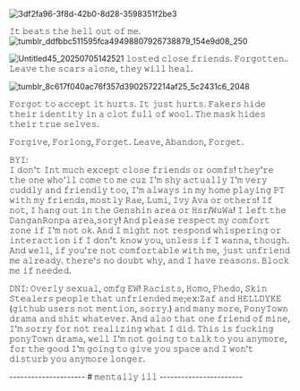 ![3df2fa96-3f8d-42b0-8d28-3598351f2be3](https://github.com/user-attachments/assets/0281c4a8-7668-43bb-81ca-bf1f2d856552)



 𝙸𝚝 𝚋𝚎𝚊𝚝𝚜 𝚝𝚑𝚎 𝚑𝚎𝚕𝚕 𝚘𝚞𝚝 𝚘𝚏 𝚖𝚎. ![tumblr_ddfbbc511595fca49498807926738879_154e9d08_250](https://github.com/user-attachments/assets/84d4ea05-89e3-4c50-aca5-dae0f43b9c87)

           
![Untitled45_20250705142521](https://github.com/user-attachments/assets/bb940d47-b51e-44f0-a843-de69a378ba5c)    𝚕𝚘𝚜𝚝𝚎𝚍 𝚌𝚕𝚘𝚜𝚎 𝚏𝚛𝚒𝚎𝚗𝚍𝚜. 𝙵𝚘𝚛𝚐𝚘𝚝𝚝𝚎𝚗.. 𝙻𝚎𝚊𝚟𝚎 𝚝𝚑𝚎 𝚜𝚌𝚊𝚛𝚜 𝚊𝚕𝚘𝚗𝚎, 𝚝𝚑𝚎𝚢 𝚠𝚒𝚕𝚕 𝚑𝚎𝚊𝚕. 

   
   
 
 
 ![tumblr_8c617f040ac76f357d3902572214af25_5c2431c6_2048](https://github.com/user-attachments/assets/2c0e3131-41a3-410b-b815-7e9a8d511652)

   𝙵𝚘𝚛𝚐𝚘𝚝 𝚝𝚘 𝚊𝚌𝚌𝚎𝚙𝚝 𝚒𝚝 𝚑𝚞𝚛𝚝𝚜. 𝙸𝚝 𝚓𝚞𝚜𝚝 𝚑𝚞𝚛𝚝𝚜. 𝙵𝚊𝚔𝚎𝚛𝚜 𝚑𝚒𝚍𝚎 𝚝𝚑𝚎𝚒𝚛 𝚒𝚍𝚎𝚗𝚝𝚒𝚝𝚢
   𝚒𝚗 𝚊 𝚌𝚕𝚘𝚝 𝚏𝚞𝚕𝚕 𝚘𝚏 𝚠𝚘𝚘𝚕. 𝚃𝚑𝚎 𝚖𝚊𝚜𝚔 𝚑𝚒𝚍𝚎𝚜 𝚝𝚑𝚎𝚒𝚛 𝚝𝚛𝚞𝚎 𝚜𝚎𝚕𝚟𝚎𝚜. 




   𝙵𝚘𝚛𝚐𝚒𝚟𝚎, 𝙵𝚘𝚛𝚕𝚘𝚗𝚐, 𝙵𝚘𝚛𝚐𝚎𝚝. 𝙻𝚎𝚊𝚟𝚎, 𝙰𝚋𝚊𝚗𝚍𝚘𝚗, 𝙵𝚘𝚛𝚐𝚎𝚝. 



𝙱𝚈𝙸:  
𝙸 𝚍𝚘𝚗'𝚝 𝙸𝚗𝚝 𝚖𝚞𝚌𝚑 𝚎𝚡𝚌𝚎𝚙𝚝 𝚌𝚕𝚘𝚜𝚎 𝚏𝚛𝚒𝚎𝚗𝚍𝚜 𝚘𝚛 𝚘𝚘𝚖𝚏𝚜! 
𝚝𝚑𝚎𝚢'𝚛𝚎 𝚝𝚑𝚎 𝚘𝚗𝚎 𝚠𝚑𝚘'𝚕𝚕 𝚌𝚘𝚖𝚎 𝚝𝚘 𝚖𝚎 𝚌𝚞𝚣 𝙸'𝚖 𝚜𝚑𝚢 𝚊𝚌𝚝𝚞𝚊𝚕𝚕𝚢
𝙸'𝚖 𝚟𝚎𝚛𝚢 𝚌𝚞𝚍𝚍𝚕𝚢 𝚊𝚗𝚍 𝚏𝚛𝚒𝚎𝚗𝚍𝚕𝚢 𝚝𝚘𝚘, 𝙸'𝚖 𝚊𝚕𝚠𝚊𝚢𝚜 𝚒𝚗 𝚖𝚢
𝚑𝚘𝚖𝚎 𝚙𝚕𝚊𝚢𝚒𝚗𝚐 𝙿𝚃 𝚠𝚒𝚝𝚑 𝚖𝚢 𝚏𝚛𝚒𝚎𝚗𝚍𝚜, 𝚖𝚘𝚜𝚝𝚕𝚢 𝚁𝚊𝚎, 𝙻𝚞𝚖𝚒, 𝙸𝚟𝚢
𝙰𝚟𝚊 𝚘𝚛 𝚘𝚝𝚑𝚎𝚛𝚜! 𝙸𝚏 𝚗𝚘𝚝, 𝙸 𝚑𝚊𝚗𝚐 𝚘𝚞𝚝 𝚒𝚗 𝚝𝚑𝚎 𝙶𝚎𝚗𝚜𝚑𝚒𝚗 𝚊𝚛𝚎𝚊
𝚘𝚛 𝙷𝚜𝚛/𝚆𝚞𝚆𝚊! 𝙸 𝚕𝚎𝚏𝚝 𝚝𝚑𝚎 𝙳𝚊𝚗𝚐𝚊𝚗𝚁𝚘𝚗𝚙𝚊 𝚊𝚛𝚎𝚊,𝚜𝚘𝚛𝚢! 
𝙰𝚗𝚍 𝚙𝚕𝚎𝚊𝚜𝚎 𝚛𝚎𝚜𝚙𝚎𝚌𝚝 𝚖𝚢 𝚌𝚘𝚖𝚏𝚘𝚛𝚝 𝚣𝚘𝚗𝚎 𝚒𝚏 𝙸'𝚖 𝚗𝚘𝚝
𝚘𝚔. 𝙰𝚗𝚍 𝙸 𝚖𝚒𝚐𝚑𝚝 𝚗𝚘𝚝 𝚛𝚎𝚜𝚙𝚘𝚗𝚍 𝚠𝚑𝚒𝚜𝚙𝚎𝚛𝚒𝚗𝚐 𝚘𝚛 𝚒𝚗𝚝𝚎𝚛𝚊𝚌𝚝𝚒𝚘𝚗 𝚒𝚏
𝙸 𝚍𝚘𝚗'𝚝 𝚔𝚗𝚘𝚠 𝚢𝚘𝚞, 𝚞𝚗𝚕𝚎𝚜𝚜 𝚒𝚏 𝙸 𝚠𝚊𝚗𝚗𝚊, 𝚝𝚑𝚘𝚞𝚐𝚑. 𝙰𝚗𝚍 𝚠𝚎𝚕𝚕, 𝚒𝚏 
𝚢𝚘𝚞'𝚛𝚎 𝚗𝚘𝚝 𝚌𝚘𝚖𝚏𝚘𝚛𝚝𝚊𝚋𝚕𝚎 𝚠𝚒𝚝𝚑 𝚖𝚎, 𝚓𝚞𝚜𝚝 𝚞𝚗𝚏𝚛𝚒𝚎𝚗𝚍 𝚖𝚎 𝚊𝚕𝚛𝚎𝚊𝚍𝚢. 
𝚝𝚑𝚎𝚛𝚎'𝚜 𝚗𝚘 𝚍𝚘𝚞𝚋𝚝 𝚠𝚑𝚢, 𝚊𝚗𝚍 𝙸 𝚑𝚊𝚟𝚎 𝚛𝚎𝚊𝚜𝚘𝚗𝚜. 𝙱𝚕𝚘𝚌𝚔 𝚖𝚎 𝚒𝚏 𝚗𝚎𝚎𝚍𝚎𝚍. 





𝙳𝙽𝙸:
𝙾𝚟𝚎𝚛𝚕𝚢 𝚜𝚎𝚡𝚞𝚊𝚕, 𝚘𝚖𝚏𝚐 𝙴𝚆! 𝚁𝚊𝚌𝚒𝚜𝚝𝚜, 𝙷𝚘𝚖𝚘, 𝙿𝚑𝚎𝚍𝚘, 𝚂𝚔𝚒𝚗 𝚂𝚝𝚎𝚊𝚕𝚎𝚛𝚜
𝚙𝚎𝚘𝚙𝚕𝚎 𝚝𝚑𝚊𝚝 𝚞𝚗𝚏𝚛𝚒𝚎𝚗𝚍𝚎𝚍 𝚖𝚎;𝚎𝚡:𝚉𝚊𝚏 𝚊𝚗𝚍 𝙷𝙴𝙻𝙻𝙳𝚈𝙺𝙴 (𝚐𝚒𝚝𝚑𝚞𝚋 𝚞𝚜𝚎𝚛𝚜 
𝚗𝚘𝚝 𝚖𝚎𝚗𝚝𝚒𝚘𝚗, 𝚜𝚘𝚛𝚛𝚢.) 𝚊𝚗𝚍 𝚖𝚊𝚗𝚢 𝚖𝚘𝚛𝚎, 𝙿𝚘𝚗𝚢𝚃𝚘𝚠𝚗 𝚍𝚛𝚊𝚖𝚊 𝚊𝚗𝚍 𝚜𝚑𝚒𝚝
𝚠𝚑𝚊𝚝𝚎𝚟𝚎𝚛.  𝙰𝚗𝚍 𝚊𝚕𝚜𝚘 𝚝𝚑𝚊𝚝 𝚘𝚗𝚎 𝚏𝚛𝚒𝚎𝚗𝚍 𝚘𝚏 𝚖𝚒𝚗𝚎, 𝙸'𝚖 𝚜𝚘𝚛𝚛𝚢 𝚏𝚘𝚛
𝚗𝚘𝚝 𝚛𝚎𝚊𝚕𝚒𝚣𝚒𝚗𝚐 𝚠𝚑𝚊𝚝 𝙸 𝚍𝚒𝚍. 𝚃𝚑𝚒𝚜 𝚒𝚜 𝚏𝚞𝚌𝚔𝚒𝚗𝚐 𝚙𝚘𝚗𝚢𝚃𝚘𝚠𝚗 𝚍𝚛𝚊𝚖𝚊, 
𝚠𝚎𝚕𝚕 𝙸'𝚖 𝚗𝚘𝚝 𝚐𝚘𝚒𝚗𝚐 𝚝𝚘 𝚝𝚊𝚕𝚔 𝚝𝚘 𝚢𝚘𝚞 𝚊𝚗𝚢𝚖𝚘𝚛𝚎, 𝚏𝚘𝚛 𝚝𝚑𝚎 𝚐𝚘𝚘𝚍
𝙸'𝚖 𝚐𝚘𝚒𝚗𝚐 𝚝𝚘 𝚐𝚒𝚟𝚎 𝚢𝚘𝚞 𝚜𝚙𝚊𝚌𝚎 𝚊𝚗𝚍 𝙸 𝚠𝚘𝚗'𝚝 𝚍𝚒𝚜𝚝𝚞𝚛𝚋 𝚢𝚘𝚞 𝚊𝚗𝚢𝚖𝚘𝚛𝚎
𝚕𝚘𝚗𝚐𝚎𝚛. 


  ---------------------           # 𝚖𝚎𝚗𝚝𝚊𝚕𝚕𝚢 𝚒𝚕𝚕    -----------------------
 
